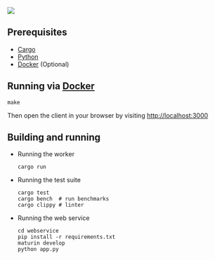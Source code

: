 ![](https://github.com/snorrwe/caolo-backend/workflows/Rust/badge.svg)

## Prerequisites

- [Cargo](https://doc.rust-lang.org/cargo/getting-started/installation.html)
- [Python](https://www.python.org/)
- [Docker](https://www.docker.com/) (Optional)

## Running via [Docker](https://www.docker.com/)

```
make
```

Then open the client in your browser by visiting [http://localhost:3000](http://localhost:3000)

## Building and running

- Running the worker
    ```
    cargo run
    ```

- Running the test suite
    ```
    cargo test
    cargo bench  # run benchmarks
    cargo clippy # linter
    ```
    
- Running the web service
    ```
    cd webservice
    pip install -r requirements.txt
    maturin develop
    python app.py
    ```

